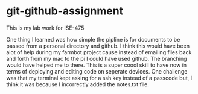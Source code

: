 # git-github-assignment
This is my lab work for ISE-475

One thing I learned was how simple the pipline is for documents to be passed from a personal directory and github. I think this would have been alot of help during my farmbot project cause instead of emailing files back and forth from my mac to the pi I could have used github. The branching would have helped me to there. This is a super coool skill to have now in terms of deploying and editing code on seperate devices.
One challenge was that my terminal kept asking for a ssh key instead of a passcode but, I think it was because I incorrectly added the notes.txt file. 
